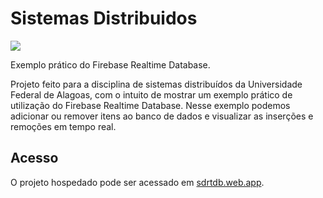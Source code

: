 # Sistemas Distribuidos

<img src="https://github.com/pmba/sd-realtime-database/actions/workflows/firebase-hosting-merge.yml/badge.svg">
  
Exemplo prático do Firebase Realtime Database.

Projeto feito para a disciplina de sistemas distribuídos da Universidade Federal de Alagoas, com o intuito de mostrar um exemplo prático de utilização do Firebase Realtime Database. Nesse exemplo podemos adicionar ou remover itens ao banco de dados e visualizar as inserções e remoções em tempo real.

## Acesso

O projeto hospedado pode ser acessado em [sdrtdb.web.app](https://sdrtdb.web.app).
